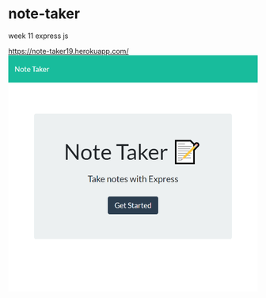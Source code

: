 # note-taker
week 11
express js

https://note-taker19.herokuapp.com/
![Alt text](/note-taker19.herokuapp.com_.png "Title")

